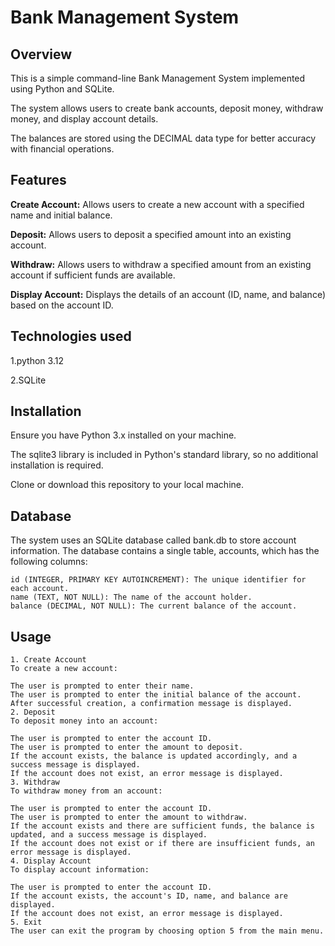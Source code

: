 # Bank Management System
## Overview
This is a simple command-line Bank Management System implemented using Python and SQLite. 

The system allows users to create bank accounts, deposit money, withdraw money, and display account details. 

The balances are stored using the DECIMAL data type for better accuracy with financial operations.

## Features
**Create Account:** Allows users to create a new account with a specified name and initial balance.

**Deposit:** Allows users to deposit a specified amount into an existing account.

**Withdraw:** Allows users to withdraw a specified amount from an existing account if sufficient funds are available.

**Display Account:** Displays the details of an account (ID, name, and balance) based on the account ID.

## Technologies used
1.python 3.12

2.SQLite

## Installation
Ensure you have Python 3.x installed on your machine.

The sqlite3 library is included in Python's standard library, so no additional installation is required.

Clone or download this repository to your local machine.

## Database
The system uses an SQLite database called bank.db to store account information. The database contains a single table, accounts, which has the following columns:
```
id (INTEGER, PRIMARY KEY AUTOINCREMENT): The unique identifier for each account.
name (TEXT, NOT NULL): The name of the account holder.
balance (DECIMAL, NOT NULL): The current balance of the account.
```
## Usage
```
1. Create Account
To create a new account:

The user is prompted to enter their name.
The user is prompted to enter the initial balance of the account.
After successful creation, a confirmation message is displayed.
2. Deposit
To deposit money into an account:

The user is prompted to enter the account ID.
The user is prompted to enter the amount to deposit.
If the account exists, the balance is updated accordingly, and a success message is displayed.
If the account does not exist, an error message is displayed.
3. Withdraw
To withdraw money from an account:

The user is prompted to enter the account ID.
The user is prompted to enter the amount to withdraw.
If the account exists and there are sufficient funds, the balance is updated, and a success message is displayed.
If the account does not exist or if there are insufficient funds, an error message is displayed.
4. Display Account
To display account information:

The user is prompted to enter the account ID.
If the account exists, the account's ID, name, and balance are displayed.
If the account does not exist, an error message is displayed.
5. Exit
The user can exit the program by choosing option 5 from the main menu.
```
